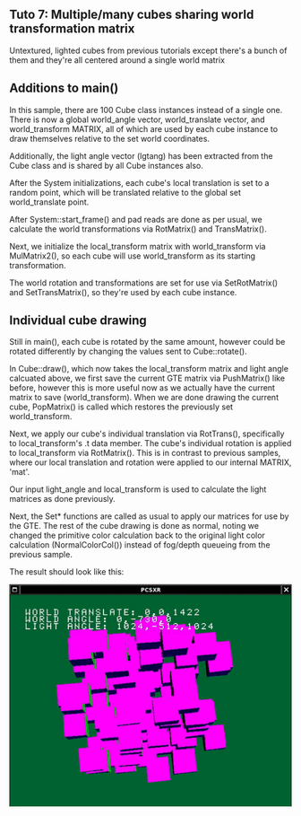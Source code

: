 ## Tuto 7: Multiple/many cubes sharing world transformation matrix

Untextured, lighted cubes from previous tutorials except there's a
bunch of them and they're all centered around a single world matrix

## Additions to main()
In this sample, there are 100 Cube class instances instead of a single
one. There is now a global world_angle vector, world_translate vector, 
and world_transform MATRIX, all of which are used by each cube instance
to draw themselves relative to the set world coordinates.

Additionally, the light angle vector (lgtang) has been extracted from
the Cube class and is shared by all Cube instances also.

After the System initializations, each cube's local translation is set
to a random point, which will be translated relative to the global
set world_translate point.

After System::start_frame() and pad reads are done as per usual,
we calculate the world transformations via RotMatrix() and TransMatrix().

Next, we initialize the local_transform matrix with world_transform via MulMatrix2(),
so each cube will use world_transform as its starting transformation.

The world rotation and transformations are set for use via SetRotMatrix() and SetTransMatrix(),
so they're used by each cube instance.

## Individual cube drawing
Still in main(), each cube is rotated by the same amount, however could be rotated differently
by changing the values sent to Cube::rotate(). 

In Cube::draw(), which now takes the local_transform matrix and light angle calcuated above,
we first save the current GTE matrix via PushMatrix() like before, however this is more useful
now as we actually have the current matrix to save (world_transform). When we are done drawing
the current cube, PopMatrix() is called which restores the previously set world_transform.

Next, we apply our cube's individual translation via RotTrans(), specifically to local_transform's
.t data member. The cube's individual rotation is applied to local_transform via 
RotMatrix(). This is in contrast to previous samples, where our local translation and rotation
were applied to our internal MATRIX, 'mat'. 

Our input light_angle and local_transform is used to calculate the light
matrices as done previously.

Next, the Set\* functions are called as usual to apply our matrices for use by the GTE. The
rest of the cube drawing is done as normal, noting we changed the primitive color calculation
back to the original light color calculation (NormalColorCol()) instead of fog/depth queueing
from the previous sample.



The result should look like this:

![Missing Screenshot](./screenshot.gif "Tuto7 screenshot")

